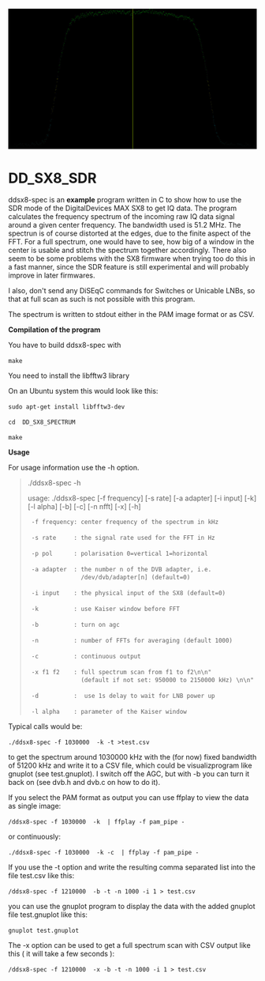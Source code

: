 ![spectrum](screenshot/spectrum.jpg)

# 	DD_SX8_SDR

ddsx8-spec is an **example** program written in C to show how to use 
the SDR mode of the DigitalDevices MAX SX8 to get IQ data. The program
calculates the frequency spectrum of the incoming raw IQ data signal 
around a given center frequency. The bandwidth used is 51.2 MHz.
The spectrun is of course distorted at the edges, due to the finite 
aspect of the FFT. For a full spectrum, one would have to see, how big 
of a window in the center is usable and stitch the spectrum together 
accordingly.
There also seem to be some problems with the SX8 firmware when
trying too do this in a fast manner, since the SDR feature is
still experimental and will probably improve in later firmwares.

I also, don't send any DiSEqC commands for Switches or Unicable LNBs, 
so that at full scan as such is not possible with this program.

The spectrum is written to stdout either in the PAM image format
or as CSV.

**Compilation of the program**

You have to build ddsx8-spec with

`make` 

You need to install the libfftw3 library

On an Ubuntu system this would look like this:

`sudo apt-get install libfftw3-dev`

`cd  DD_SX8_SPECTRUM` 

`make` 


**Usage**

For usage information use the -h option.
>./ddsx8-spec -h
>
>    usage:
>    ./ddsx8-spec [-f frequency] [-s rate] [-a adapter] [-i input] [-k] [-l alpha] [-b] [-c] [-n nfft] [-x] [-h] 
>
>      -f frequency: center frequency of the spectrum in kHz
>
>      -s rate     : the signal rate used for the FFT in Hz
>
>      -p pol      : polarisation 0=vertical 1=horizontal
>
>      -a adapter  : the number n of the DVB adapter, i.e. 
>                    /dev/dvb/adapter[n] (default=0)
>
>      -i input    : the physical input of the SX8 (default=0)
>
>      -k          : use Kaiser window before FFT
>
>      -b          : turn on agc
>
>	   -n          : number of FFTs for averaging (default 1000)
>
>      -c          : continuous output
>
>	   -x f1 f2    : full spectrum scan from f1 to f2\n\n"
>	                 (default if not set: 950000 to 2150000 kHz) \n\n"
>
>      -d          :  use 1s delay to wait for LNB power up
>
>      -l alpha    : parameter of the Kaiser window

Typical calls would be:

`./ddsx8-spec -f 1030000  -k -t >test.csv`

to get the spectrum around 1030000 kHz with the (for now) fixed bandwidth of 51200 kHz and write it 
to a CSV file, which could be visualizprogram like gnuplot (see test.gnuplot).
I switch off the AGC, but with -b you can turn it back on (see dvb.h and dvb.c on how to do it).

If you select the PAM format as output you can use ffplay to view the data
as single image:

`/ddsx8-spec -f 1030000  -k  | ffplay -f pam_pipe -`

or continuously:

`./ddsx8-spec -f 1030000  -k -c  | ffplay -f pam_pipe -` 


If you use the -t option and write the resulting comma separated list
into the file test.csv like this: 

`/ddsx8-spec -f 1210000  -b -t -n 1000 -i 1 > test.csv` 

you can use the gnuplot program to display the data with the added 
gnuplot file test.gnuplot like this:

`gnuplot test.gnuplot` 

The -x option can be used to get a full spectrum scan with CSV output
like this ( it will take a few seconds ):

`/ddsx8-spec -f 1210000  -x -b -t -n 1000 -i 1 > test.csv` 
